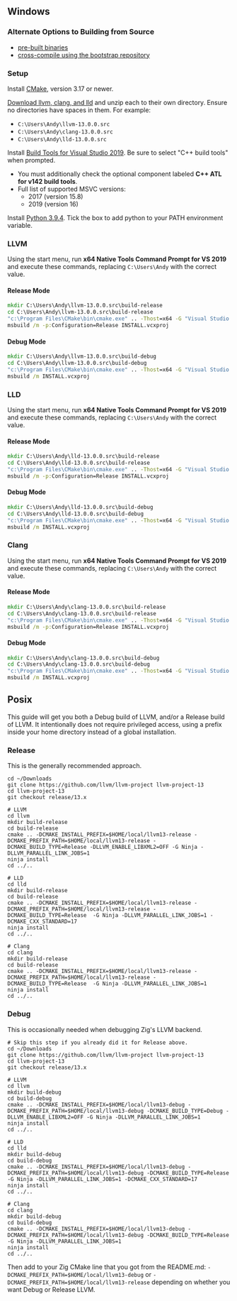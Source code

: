 ## Windows

### Alternate Options to Building from Source

 * [pre-built binaries](https://github.com/ziglang/zig/wiki/Building-Zig-on-Windows#option-2-using-cmake-and-microsoft-visual-studio)
 * [cross-compile using the bootstrap repository](https://github.com/ziglang/zig-bootstrap)

### Setup

Install [CMake](https://cmake.org/), version 3.17 or newer.

[Download llvm, clang, and lld](http://releases.llvm.org/download.html#13.0.0) and unzip each to their own directory. Ensure no directories have spaces in them. For example:

 * `C:\Users\Andy\llvm-13.0.0.src`
 * `C:\Users\Andy\clang-13.0.0.src`
 * `C:\Users\Andy\lld-13.0.0.src`

Install [Build Tools for Visual Studio 2019](https://visualstudio.microsoft.com/downloads/#build-tools-for-visual-studio-2019). Be sure to select "C++ build tools" when prompted.
 * You must additionally check the optional component labeled **C++ ATL for v142 build tools**.
 * Full list of supported MSVC versions:
   - 2017 (version 15.8)
   - 2019 (version 16)

Install [Python 3.9.4](https://www.python.org). Tick the box to add python to your PATH environment variable.

### LLVM

Using the start menu, run **x64 Native Tools Command Prompt for VS 2019** and execute these commands, replacing `C:\Users\Andy` with the correct value.

#### Release Mode

```bat
mkdir C:\Users\Andy\llvm-13.0.0.src\build-release
cd C:\Users\Andy\llvm-13.0.0.src\build-release
"c:\Program Files\CMake\bin\cmake.exe" .. -Thost=x64 -G "Visual Studio 16 2019" -A x64 -DCMAKE_INSTALL_PREFIX=C:\Users\Andy\llvm+clang+lld-13.0.0-x86_64-windows-msvc-release-mt -DCMAKE_PREFIX_PATH=C:\Users\Andy\llvm+clang+lld-13.0.0-x86_64-windows-msvc-release-mt -DCMAKE_BUILD_TYPE=Release -DLLVM_ENABLE_LIBXML2=OFF -DLLVM_USE_CRT_RELEASE=MT
msbuild /m -p:Configuration=Release INSTALL.vcxproj
```

#### Debug Mode

```bat
mkdir C:\Users\Andy\llvm-13.0.0.src\build-debug
cd C:\Users\Andy\llvm-13.0.0.src\build-debug
"c:\Program Files\CMake\bin\cmake.exe" .. -Thost=x64 -G "Visual Studio 16 2019" -A x64 -DCMAKE_INSTALL_PREFIX=C:\Users\andy\llvm+clang+lld-13.0.0-x86_64-windows-msvc-debug -DCMAKE_PREFIX_PATH=C:\Users\andy\llvm+clang+lld-13.0.0-x86_64-windows-msvc-debug -DCMAKE_BUILD_TYPE=Debug -DLLVM_EXPERIMENTAL_TARGETS_TO_BUILD="AVR" -DLLVM_ENABLE_LIBXML2=OFF -DLLVM_USE_CRT_DEBUG=MTd
msbuild /m INSTALL.vcxproj
```

### LLD

Using the start menu, run **x64 Native Tools Command Prompt for VS 2019** and execute these commands, replacing `C:\Users\Andy` with the correct value.

#### Release Mode

```bat
mkdir C:\Users\Andy\lld-13.0.0.src\build-release
cd C:\Users\Andy\lld-13.0.0.src\build-release
"c:\Program Files\CMake\bin\cmake.exe" .. -Thost=x64 -G "Visual Studio 16 2019" -A x64 -DCMAKE_INSTALL_PREFIX=C:\Users\Andy\llvm+clang+lld-13.0.0-x86_64-windows-msvc-release-mt -DCMAKE_PREFIX_PATH=C:\Users\Andy\llvm+clang+lld-13.0.0-x86_64-windows-msvc-release-mt -DCMAKE_BUILD_TYPE=Release -DLLVM_USE_CRT_RELEASE=MT
msbuild /m -p:Configuration=Release INSTALL.vcxproj
```

#### Debug Mode

```bat
mkdir C:\Users\Andy\lld-13.0.0.src\build-debug
cd C:\Users\Andy\lld-13.0.0.src\build-debug
"c:\Program Files\CMake\bin\cmake.exe" .. -Thost=x64 -G "Visual Studio 16 2019" -A x64 -DCMAKE_INSTALL_PREFIX=C:\Users\andy\llvm+clang+lld-13.0.0-x86_64-windows-msvc-debug -DCMAKE_PREFIX_PATH=C:\Users\andy\llvm+clang+lld-13.0.0-x86_64-windows-msvc-debug -DCMAKE_BUILD_TYPE=Debug -DLLVM_USE_CRT_DEBUG=MTd
msbuild /m INSTALL.vcxproj
```

### Clang

Using the start menu, run **x64 Native Tools Command Prompt for VS 2019** and execute these commands, replacing `C:\Users\Andy` with the correct value.

#### Release Mode

```bat
mkdir C:\Users\Andy\clang-13.0.0.src\build-release
cd C:\Users\Andy\clang-13.0.0.src\build-release
"c:\Program Files\CMake\bin\cmake.exe" .. -Thost=x64 -G "Visual Studio 16 2019" -A x64 -DCMAKE_INSTALL_PREFIX=C:\Users\Andy\llvm+clang+lld-13.0.0-x86_64-windows-msvc-release-mt -DCMAKE_PREFIX_PATH=C:\Users\Andy\llvm+clang+lld-13.0.0-x86_64-windows-msvc-release-mt -DCMAKE_BUILD_TYPE=Release -DLLVM_USE_CRT_RELEASE=MT
msbuild /m -p:Configuration=Release INSTALL.vcxproj
```

#### Debug Mode

```bat
mkdir C:\Users\Andy\clang-13.0.0.src\build-debug
cd C:\Users\Andy\clang-13.0.0.src\build-debug
"c:\Program Files\CMake\bin\cmake.exe" .. -Thost=x64 -G "Visual Studio 16 2019" -A x64 -DCMAKE_INSTALL_PREFIX=C:\Users\andy\llvm+clang+lld-13.0.0-x86_64-windows-msvc-debug -DCMAKE_PREFIX_PATH=C:\Users\andy\llvm+clang+lld-13.0.0-x86_64-windows-msvc-debug -DCMAKE_BUILD_TYPE=Debug -DLLVM_USE_CRT_DEBUG=MTd
msbuild /m INSTALL.vcxproj
```

## Posix

This guide will get you both a Debug build of LLVM, and/or a Release build of LLVM.
It intentionally does not require privileged access, using a prefix inside your home
directory instead of a global installation.

### Release

This is the generally recommended approach.

```
cd ~/Downloads
git clone https://github.com/llvm/llvm-project llvm-project-13
cd llvm-project-13
git checkout release/13.x

# LLVM
cd llvm
mkdir build-release
cd build-release
cmake .. -DCMAKE_INSTALL_PREFIX=$HOME/local/llvm13-release -DCMAKE_PREFIX_PATH=$HOME/local/llvm13-release -DCMAKE_BUILD_TYPE=Release -DLLVM_ENABLE_LIBXML2=OFF -G Ninja -DLLVM_PARALLEL_LINK_JOBS=1
ninja install
cd ../..

# LLD
cd lld
mkdir build-release
cd build-release
cmake .. -DCMAKE_INSTALL_PREFIX=$HOME/local/llvm13-release -DCMAKE_PREFIX_PATH=$HOME/local/llvm13-release -DCMAKE_BUILD_TYPE=Release  -G Ninja -DLLVM_PARALLEL_LINK_JOBS=1 -DCMAKE_CXX_STANDARD=17
ninja install
cd ../..

# Clang
cd clang
mkdir build-release
cd build-release
cmake .. -DCMAKE_INSTALL_PREFIX=$HOME/local/llvm13-release -DCMAKE_PREFIX_PATH=$HOME/local/llvm13-release -DCMAKE_BUILD_TYPE=Release  -G Ninja -DLLVM_PARALLEL_LINK_JOBS=1
ninja install
cd ../..
```

### Debug

This is occasionally needed when debugging Zig's LLVM backend.

```
# Skip this step if you already did it for Release above.
cd ~/Downloads
git clone https://github.com/llvm/llvm-project llvm-project-13
cd llvm-project-13
git checkout release/13.x

# LLVM
cd llvm
mkdir build-debug
cd build-debug
cmake .. -DCMAKE_INSTALL_PREFIX=$HOME/local/llvm13-debug -DCMAKE_PREFIX_PATH=$HOME/local/llvm13-debug -DCMAKE_BUILD_TYPE=Debug -DLLVM_ENABLE_LIBXML2=OFF -G Ninja -DLLVM_PARALLEL_LINK_JOBS=1
ninja install
cd ../..

# LLD
cd lld
mkdir build-debug
cd build-debug
cmake .. -DCMAKE_INSTALL_PREFIX=$HOME/local/llvm13-debug -DCMAKE_PREFIX_PATH=$HOME/local/llvm13-debug -DCMAKE_BUILD_TYPE=Release  -G Ninja -DLLVM_PARALLEL_LINK_JOBS=1 -DCMAKE_CXX_STANDARD=17
ninja install
cd ../..

# Clang
cd clang
mkdir build-debug
cd build-debug
cmake .. -DCMAKE_INSTALL_PREFIX=$HOME/local/llvm13-debug -DCMAKE_PREFIX_PATH=$HOME/local/llvm13-debug -DCMAKE_BUILD_TYPE=Release  -G Ninja -DLLVM_PARALLEL_LINK_JOBS=1
ninja install
cd ../..
```

Then add to your Zig CMake line that you got from the README.md:
`-DCMAKE_PREFIX_PATH=$HOME/local/llvm13-debug` or `-DCMAKE_PREFIX_PATH=$HOME/local/llvm13-release`
depending on whether you want Debug or Release LLVM.
